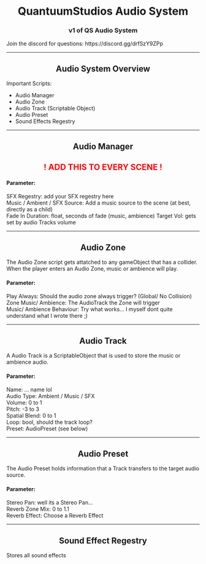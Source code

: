 <h1 align="center">QuantuumStudios Audio System</h1>

<h3 align="center">
v1 of QS Audio System
</h3>
Join the discord for questions: https://discord.gg/drfSzY9ZPp

---

<h2 align="center">
Audio System Overview
</h2>

Important Scripts:
- Audio Manager
- Audio Zone
- Audio Track (Scriptable Object)
- Audio Preset
- Sound Effects Regestry

---
<h2 align="center">Audio Manager</h2>

<h2 align="center" style="color:red;"> ! ADD THIS TO EVERY SCENE !</h2>

<h4>Parameter:</h4>
SFX Regestry: add your SFX regestry here <br>
Music / Ambient / SFX Source: Add a music source to the scene (at best, directly as a child) <br>
Fade In Duration: float, seconds of fade (music, ambience)
Target Vol: gets set by audio Tracks volume

---
<h2 align="center">
Audio Zone
</h2>

The Audio Zone script gets attatched to any gameObject that has a collider. When the player enters an Audio Zone, music or ambience will play.

<h4>Parameter:</h4>
Play Always: Should the audio zone always trigger? (Global/ No Collision)
<br> Zone Music/ Ambience: The AudioTrack the Zone will trigger
<br> Music/ Ambience Behaviour: Try what works... I myself dont quite understand what I wrote there ;)


---
<h2 align="center">
Audio Track
</h2>

A Audio Track is a ScriptableObject that is used to store the music or ambience audio.

<h4>Parameter:</h4>
Name: ... name lol <br>
Audio Type: Ambient / Music / SFX<br>
Volume: 0 to 1<br>
Pitch: -3 to 3<br>
Spatial Blend: 0 to 1<br>
Loop: bool, should the track loop?<br>
Preset: AudioPreset (see below)


---
<h2 align="center">
Audio Preset
</h2>

The Audio Preset holds information that a Track transfers to the target audio source.

<h4>Parameter:</h4>
Stereo Pan: well its a Stereo Pan... <br>
Reverb Zone Mix: 0 to 1.1 <br>
Reverb Effect: Choose a Reverb Effect

---
<h2 align="center">
Sound Effect Regestry
</h2>

Stores all sound effects
